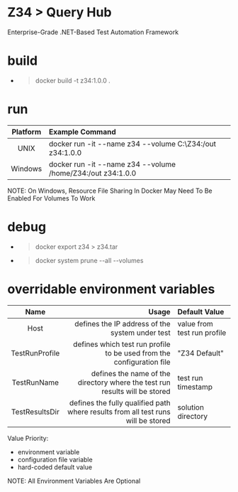 # Z34 > Query Hub
Enterprise-Grade .NET-Based Test Automation Framework

# build
* > docker build -t z34:1.0.0 .

# run
| Platform | Example Command                                             |
| :------: | :---------------------------------------------------------- |
| UNIX     | docker run -it --name z34 --volume C:\Z34:/out z34:1.0.0    |
| Windows  | docker run -it --name z34 --volume /home/Z34:/out z34:1.0.0 |

NOTE: On Windows, Resource File Sharing In Docker May Need To Be Enabled For Volumes To Work

# debug
* > docker export z34 > z34.tar
* > docker system prune --all --volumes

# overridable environment variables
| Name           | Usage                                                                            | Default Value               |
| :------------: | -------------------------------------------------------------------------------: | :-------------------------- |
| Host           | defines the IP address of the system under test                                  | value from test run profile |
| TestRunProfile | defines which test run profile to be used from the configuration file            | "Z34 Default"               |
| TestRunName    | defines the name of the directory where the test run results will be stored      | test run timestamp          |
| TestResultsDir | defines the fully qualified path where results from all test runs will be stored | solution directory          |

Value Priority:
* environment variable
* configuration file variable
* hard-coded default value

NOTE: All Environment Variables Are Optional
